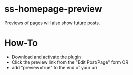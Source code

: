 ss-homepage-preview
===================

Previews of pages will also show future posts. 

How-To
===================

- Download and activate the plugin
- Click the preview link from the "Edit Post/Page" form
OR
- add "preview=true" to the end of your uri
